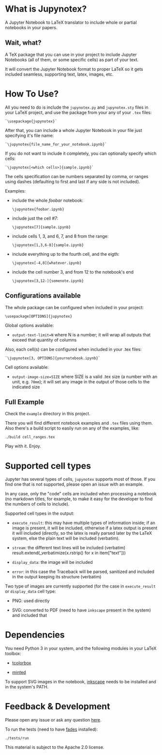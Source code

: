 # What is Jupynotex?

A Jupyter Notebook to LaTeX translator to include whole or partial notebooks in your papers.

## Wait, what?

A TeX package that you can use in your project to include Jupyter Notebooks (all of them, or some specific cells) as part of your text. 

It will convert the Jupyter Notebook format to proper LaTeX so it gets included seamless, supporting text, latex, images, etc.


# How To Use?

All you need to do is include the `jupynotex.py` and `jupynotex.sty` files in your LaTeX project, and use the package from your any of your `.tex` files:

    `\usepackage{jupynotex}`

After that, you can include a whole Jupyter Notebook in your file just specifying it's file name:

    `\jupynotex{file_name_for_your_notebook.ipynb}`

If you do not want to include it completely, you can optionally specify which cells:

    `\jupynotex[<which cells>]{sample.ipynb}`

The cells specification can be numbers separated by comma, or ranges using dashes (defaulting to first and last if any side is not included).

Examples:

- include the whole *foobar* notebook:

    `\jupynotex{foobar.ipynb}`

- include just the cell #7:

    `\jupynotex[7]{sample.ipynb}`

- include cells 1, 3, and 6, 7, and 8 from the range:

    `\jupynotex[1,3,6-8]{sample.ipynb}`
    
- include everything up to the fourth cell, and the eigth:

    `\jupynotex[-4,8]{whatever.ipynb}`

- include the cell number 3, and from 12 to the notebook's end

    `\jupynotex[3,12-]{somenote.ipynb}`


## Configurations available

The whole package can be configured when included in your project:

    \usepackage[OPTIONS]{jupynotex}

Global options available:

- `output-text-limit=N` where N is a number; it will wrap all outputs that exceed that quantity of columns

Also, each cell(s) can be configured when included in your .tex files:

    `\jupynotex[3, OPTIONS]{yournotebook.ipynb}`

Cell options available:

- `output-image-size=SIZE` where SIZE is a valid .tex size (a number with an unit, e.g. `70mm`); it will set any image in the output of those cells to the indicated size


## Full Example

Check the `example` directory in this project.

There you will find different notebook examples and `.tex` files using them. Also there's a build script to easily run on any of the examples, like:

    ./build cell_ranges.tex

Play with it. Enjoy.


# Supported cell types

Jupyter has several types of cells, `jupynotex` supports most of those. If you find one that is not supported, please open an issue with an example.

In any case, only the "code" cells are included when processing a notebook (no markdown titles, for example, to make it easy for the developer to find the numbers of cells to include).

Supported cell types in the output:

- `execute_result`: this may have multiple types of information inside; if an image is present, it will be included, otherwise if a latex output is present it will included (directly, so the latex is really parsed later by the LaTeX system, else the plain text will be included (verbatim).

- `stream`: the different text lines will be included (verbatim)
                result.extend(_verbatimize(x.rstrip() for x in item["text"]))

- `display_data`: the image will be included

- `error`: in this case the Traceback will be parsed, sanitized and included in the output keeping its structure (verbatim)

Two type of images are currently supported (for the case in `execute_result` or `display_data` cell type:

- PNG: used directly

- SVG: converted to PDF (need to have `inkscape` present in the system) and included that


# Dependencies

You need Python 3 in your system, and the following modules in your LaTeX toolbox:

- [tcolorbox](https://ctan.org/pkg/tcolorbox)

- [minted](https://www.ctan.org/pkg/minted)

To support SVG images in the notebook, [inkscape](https://inkscape.org/) needs to be installed and in the system's PATH.


# Feedback & Development

Please open any issue or ask any question [here](https://github.com/facundobatista/jupynotex/issues/new).

To run the tests (need to have [fades](https://github.com/pyar/fades) installed):
    
    ./tests/run

This material is subject to the Apache 2.0 license.
